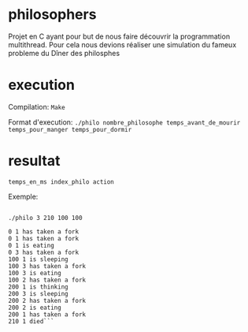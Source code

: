 # philosophers

Projet en C ayant pour but de nous faire découvrir la programmation multithread. Pour cela nous devions réaliser une simulation du fameux probleme du Dîner des philosphes

# execution

Compilation: `Make`

Format d'execution: `./philo nombre_philosophe temps_avant_de_mourir temps_pour_manger temps_pour_dormir`

# resultat

`temps_en_ms index_philo action`

Exemple:

```Make

./philo 3 210 100 100

0 1 has taken a fork
0 1 has taken a fork
0 1 is eating
0 3 has taken a fork
100 1 is sleeping
100 3 has taken a fork
100 3 is eating
100 2 has taken a fork
200 1 is thinking
200 3 is sleeping
200 2 has taken a fork
200 2 is eating
200 1 has taken a fork
210 1 died```
